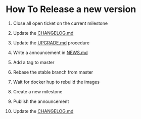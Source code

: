 # How To Release a new version

1. Close all open ticket on the current milestone

2. Update the [CHANGELOG.md]()

3. Update the [UPGRADE.md]() procedure

4. Write a announcement in [NEWS.md]()

5. Add a tag to master

6. Rebase the stable branch from master

7. Wait for docker hup to rebuild the images

8. Create a new milestone

9. Publish the announcement

10. Update the [CHANGELOG.md]()

